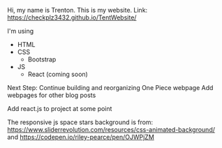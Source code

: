 Hi, my name is Trenton. This is my website.
Link: https://checkplz3432.github.io/TentWebsite/

I'm using
- HTML
- CSS
  - Bootstrap
- JS
  - React (coming soon)

Next Step:
Continue building and reorganizing One Piece webpage
Add webpages for other blog posts

Add react.js to project at some point

The responsive js space stars background is from: https://www.sliderrevolution.com/resources/css-animated-background/ and https://codepen.io/riley-pearce/pen/OJWPjZM
